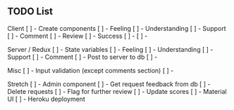 ## TODO List

Client
[ ] - Create components
    [ ] - Feeling
    [ ] - Understanding
    [ ] - Support
    [ ] - Comment
    [ ] - Review
    [ ] - Success
    [ ] - 
[ ] - 

Server / Redux
[ ] - State variables
    [ ] - Feeling
    [ ] - Understanding
    [ ] - Support
    [ ] - Comment
[ ] - Post to server to db
[ ] - 

Misc
[ ] - Input validation (except comments section)
[ ] - 

Stretch
[ ] - Admin component
    [ ] - Get request feedback from db
    [ ] - Delete requests
    [ ] - Flag for further review
[ ] - Update scores
[ ] - Material UI
[ ] - Heroku deployment